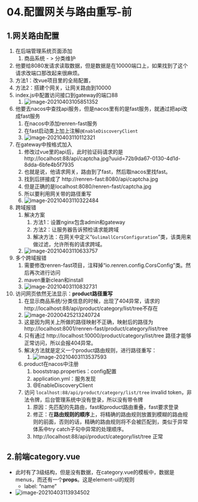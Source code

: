 # 04.配置网关与路由重写-前

## 1.网关路由配置

1. 在后端管理系统页面添加 
   1. 商品系统 - > 分类维护
2.  他要给8080发请求读取数据，但是数据是在10000端口上，如果找到了这个请求改端口那改起来很麻烦。
   1. 方法1：改vue项目里的全局配置，
   2. 方法2：搭建个网关，让网关路由到10000
3. index.js中配置访问接口到gateway的端口88
   1. ![image-20210403105851352](https://raw.githubusercontent.com/TWDH/Leetcode-From-Zero/pictures/img/image-20210403105851352.png)
4. 他要去nacos中查找api服务，但是nacos里有的是fast服务，就通过把api改成fast服务
   1. 在nacos中添加renren-fast服务
   2. 在fast启动类上加上注解`@EnableDiscoveryClient`
   3. ![image-20210403110112321](https://raw.githubusercontent.com/TWDH/Leetcode-From-Zero/pictures/img/image-20210403110112321.png)
5. 在gateway中按格式加入
   1. 修改过vue里的api后，此时验证码请求的是http://localhost:88/api/captcha.jpg?uuid=72b9da67-0130-4d1d-8dda-6bfe4b5f7935
   2. 也就是说，他请求网关，路由到了fast，然后取nacos里找fast。
   3. 找到后拼接成了 http://renren-fast:8080/api/captcha.jpg
   4. 但是正确的是localhost:8080/renren-fast/captcha.jpg
   5. 所以要利用网关带的路径重写
   6. ![image-20210403110322484](https://raw.githubusercontent.com/TWDH/Leetcode-From-Zero/pictures/img/image-20210403110322484.png)
6. 跨域报错
   1. 解决方案
      1. 方法1：设置nginx包含admin和gateway
      2. 方法2：让服务器告诉预检请求能跨域
      3. 解决方法：在网关中定义“`GulimallCorsConfiguration`”类，该类用来做过滤，允许所有的请求跨域。
   2. ![image-20210403110633757](https://raw.githubusercontent.com/TWDH/Leetcode-From-Zero/pictures/img/image-20210403110633757.png)
7. 多个跨域报错
   1. 需要修改renren-fast项目，注释掉“io.renren.config.CorsConfig”类。然后再次进行访问
   2. maven重新clean和install
   3. ![image-20210403110832731](https://raw.githubusercontent.com/TWDH/Leetcode-From-Zero/pictures/img/image-20210403110832731.png)
8. 访问网页依然无法显示：**product路径重写**
   1. 在显示商品系统/分类信息的时候，出现了404异常，请求的http://localhost:88/api/product/category/list/tree不存在
   2. ![image-20200425213240724](https://img-blog.csdnimg.cn/img_convert/d15088764d4c25830bebca3f7f533b21.png)
   3. 这是因为网关上所做的路径映射不正确，映射后的路径为 http://localhost:8001/renren-fast/product/category/list/tree
   4. 只有通过 http://localhost:10000/product/category/list/tree 路径才能够正常访问，所以会报404异常。
   5. 解决方法就是定义一个product路由规则，进行路径重写：
      1. ![image-20210403113537593](https://raw.githubusercontent.com/TWDH/Leetcode-From-Zero/pictures/img/image-20210403113537593.png)
   6. product在nacos中注册
      1. booststrap.properties：config配置
      2. application.yml：服务发现
      3. @EnableDiscoveryClient
   7. 访问 `localhost:88/api/product/category/list/tree` invalid token，非法令牌，后台管理系统中没有登录，所以没有带令牌
      1. 原因：先匹配的先路由，fast和product路由重叠，fast要求登录
      2. 修正：在**路由规则的顺序**上，将精确的路由规则放置到模糊的路由规则的前面，否则的话，精确的路由规则将不会被匹配到，类似于异常体系中try catch子句中异常的处理顺序。
      3. http://localhost:88/api/product/category/list/tree 正常

## 2.前端category.vue

* 此时有了3级结构，但是没有数据，在category.vue的模板中，数据是menus，而还有一个**props**。这是element-ui的规则
  * label: “name”
* ![image-20210403113934502](https://raw.githubusercontent.com/TWDH/Leetcode-From-Zero/pictures/img/image-20210403113934502.png)